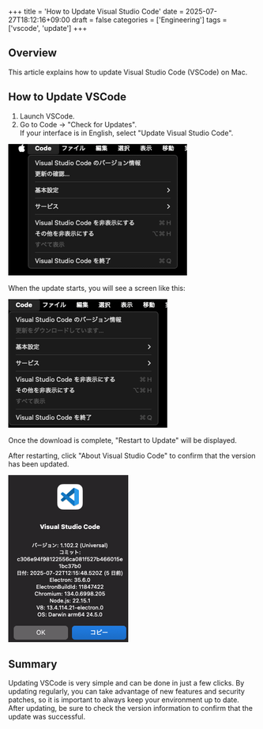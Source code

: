 +++
title = 'How to Update Visual Studio Code'
date = 2025-07-27T18:12:16+09:00
draft = false
categories = ['Engineering']
tags = ['vscode', 'update']
+++

## Overview
This article explains how to update Visual Studio Code (VSCode) on Mac.

## How to Update VSCode

1. Launch VSCode.
2. Go to Code → "Check for Updates".  
   If your interface is in English, select "Update Visual Studio Code".

![Check for Updates](image.png)

When the update starts, you will see a screen like this:

![alt text](image-1.png)

Once the download is complete, "Restart to Update" will be displayed.

After restarting, click "About Visual Studio Code" to confirm that the version has been updated.

![Version](image-3.png)

## Summary

Updating VSCode is very simple and can be done in just a few clicks. By updating regularly, you can take advantage of new features and security patches, so it is important to always keep your environment up to date.  
After updating, be sure to check the version information to confirm that the update was successful.
